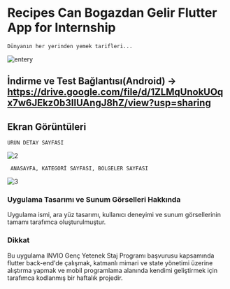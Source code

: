 # Recipes Can Bogazdan Gelir Flutter App for Internship
    Dünyanın her yerinden yemek tarifleri...
![entery](https://user-images.githubusercontent.com/43846778/114446354-d2191600-9bd9-11eb-920e-4dcd3c539135.jpg)


## İndirme ve Test Bağlantısı(Android) -> https://drive.google.com/file/d/1ZLMqUnokUOqx7w6JEkz0b3IlUAngJ8hZ/view?usp=sharing



## Ekran Görüntüleri
    ÜRÜN DETAY SAYFASI
![2](https://user-images.githubusercontent.com/43846778/114446363-d34a4300-9bd9-11eb-8d4e-c5140c2448ee.jpg)
     
     ANASAYFA, KATEGORİ SAYFASI, BÖLGELER SAYFASI
![3](https://user-images.githubusercontent.com/43846778/114446371-d5140680-9bd9-11eb-9721-1865ae4f605d.jpg)


### Uygulama Tasarımı ve Sunum Görselleri Hakkında
Uygulama ismi, ara yüz tasarımı, kullanıcı deneyimi ve sunum görsellerinin tamamı tarafımca oluşturulmuştur. 


### Dikkat
Bu uygulama  INVIO Genç Yetenek Staj Programı başvurusu kapsamında flutter back-end'de çalışmak, katmanlı mimari ve state yönetimi üzerine alıştırma yapmak ve mobil programlama alanında kendimi geliştirmek için tarafımca kodlanmış bir haftalık projedir. 
